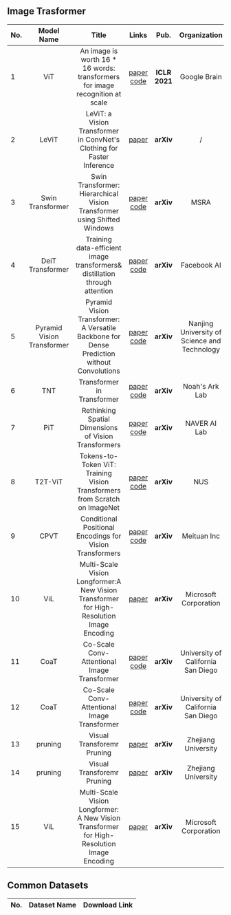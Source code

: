 ## Image Trasformer

|No.  |Model Name |Title |Links |Pub. | Organization| Release Time | 
|-----|:-----:|:-----:|:-----:|:--------:|:---:|:-------:|
|1|ViT |An image is worth 16 * 16 words: transformers for image recognition at scale |[paper]( https://arxiv.org/pdf/2010.11929.pdf) [code]( https://github.com/rwightman/pytorch-image-models) |__ICLR 2021__|Google Brain|22 Oct 2020|
|2|LeViT |LeViT: a Vision Transformer in ConvNet's Clothing for Faster Inference |[paper](https://arxiv.org/abs/2104.01136)  |__arXiv__|/|2 Apr 2021|
|3|Swin Transformer |Swin Transformer: Hierarchical Vision Transformer using Shifted Windows |[paper](https://arxiv.org/pdf/2103.14030.pdf) [code](https://github.com/microsoft/Swin-Transformer)  |__arXiv__|MSRA|25 Mar 2021|
|4|DeiT Transformer |Training data-efficient image transformers& distillation through attention |[paper](https://arxiv.org/pdf/2012.12877.pdf) [code](https://github.com/facebookresearch/deit)  |__arXiv__|Facebook AI|15 Jan 2021|
|5|Pyramid Vision Transformer |Pyramid Vision Transformer: A Versatile Backbone for Dense Prediction without Convolutions|[paper](https://arxiv.org/abs/2102.12122) [code](https://github.com/whai362/PVT)  |__arXiv__|Nanjing University of Science and Technology|24 Feb 2021|
|6|TNT |Transformer in Transformer|[paper](https://arxiv.org/pdf/2103.00112.pdf) [code](https://github.com/huawei-noah/noah-research/tree/master/TNT)  |__arXiv__|Noah's Ark Lab|27 Feb 2021|
|7|PiT |Rethinking Spatial Dimensions of Vision Transformers|[paper](https://arxiv.org/pdf/2103.16302.pdf) [code](https://github.com/naver-ai/pit)  |__arXiv__|NAVER AI Lab|30 Mar 2021|
|8|T2T-ViT |Tokens-to-Token ViT: Training Vision Transformers from Scratch on ImageNet|[paper](https://arxiv.org/pdf/2101.11986.pdf) [code](https://github.com/yitu-opensource/T2T-ViT)  |__arXiv__| NUS|22 Mar 2021|
|9|CPVT |Conditional Positional Encodings for Vision Transformers|[paper](https://arxiv.org/pdf/2102.10882.pdf) [code](https://github.com/Meituan-AutoML/CPVT)  |__arXiv__| Meituan Inc|18 Mar 2021|
|10|ViL |Multi-Scale Vision Longformer:A New Vision Transformer for High-Resolution Image Encoding|[paper](https://arxiv.org/pdf/2103.15358.pdf)   |__arXiv__| Microsoft Corporation|29 Mar 2021|
|11|CoaT |Co-Scale Conv-Attentional Image Transformer|[paper](https://arxiv.org/abs/2104.06399) [code](https://github.com/mlpc-ucsd/CoaT)  |__arXiv__| University of California San Diego|13 April 2021|
|12|CoaT |Co-Scale Conv-Attentional Image Transformer|[paper](https://arxiv.org/abs/2104.06399) [code](https://github.com/mlpc-ucsd/CoaT)  |__arXiv__| University of California San Diego|13 April 2021|
|13|pruning |Visual Transforemr Pruning | [paper](https://arxiv.org/pdf/2104.08500.pdf) |__arXiv__|Zhejiang University| 17 April 2021 |
|14|pruning |Visual Transforemr Pruning | [paper](https://arxiv.org/pdf/2104.08500.pdf) |__arXiv__|Zhejiang University| 17 April 2021 |
|15|ViL| Multi-Scale Vision Longformer: A New Vision Transformer for High-Resolution Image Encoding| [paper](https://arxiv.org/pdf/2103.15358.pdf) |__arXiv__|Microsoft Corporation |29 Mar 2021|




## Common Datasets
|No. |Dataset Name |Download Link|
|-----|:-----:|:-----:|
